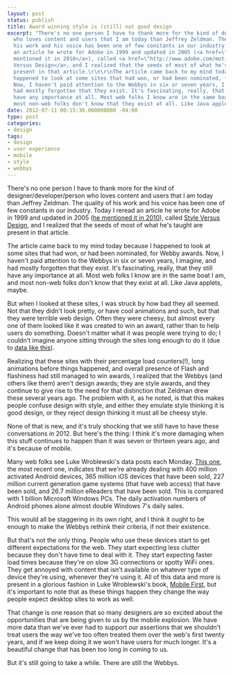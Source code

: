 ```yaml
---
layout: post
status: publish
title: Award winning style is (still) not good design
excerpt: "There's no one person I have to thank more for the kind of designer/developer/person
  who loves content and users that I am today than Jeffrey Zeldman. The quality of
  his work and his voice has been one of few constants in our industry. Today I reread
  an article he wrote for Adobe in 1999 and updated in 2005 (<a href=\"http://www.zeldman.com/2010/12/18/style-versus-design-revisitd/\">he
  mentioned it in 2010</a>), called <a href=\"http://www.adobe.com/motiondesign/MDC_Dialog_Box.html?u_sLang=en&amp;u_nTextSize=14&amp;u_sFontType=sans&amp;u_sContent=Style_Versus_Design\">Style
  Versus Design</a>, and I realized that the seeds of most of what he's taught are
  present in that article.\r\n\r\nThe article came back to my mind today because I
  happened to look at some sites that had won, or had been nominated, for Webby awards.
  Now, I haven't paid attention to the Webbys in six or seven years, I imagine, and
  had mostly forgotten that they exist. It's fascinating, really, that they still
  have any importance at all. Most web folks I know are in the same boat I am, and
  most non-web folks don't know that they exist at all. Like Java applets, maybe."
date: 2012-07-11 00:15:30.000000000 -04:00
type: post
categories:
- design
tags:
- design
- user experience
- mobile
- style
- webbys
---
```

<p>There's no one person I have to thank more for the kind of designer/developer/person who loves content and users that I am today than Jeffrey Zeldman. The quality of his work and his voice has been one of few constants in our industry. Today I reread an article he wrote for Adobe in 1999 and updated in 2005 (<a href="http://www.zeldman.com/2010/12/18/style-versus-design-revisitd/">he mentioned it in 2010</a>), called <a href="http://www.adobe.com/motiondesign/MDC_Dialog_Box.html?u_sLang=en&amp;u_nTextSize=14&amp;u_sFontType=sans&amp;u_sContent=Style_Versus_Design">Style Versus Design</a>, and I realized that the seeds of most of what he's taught are present in that article.</p>

<p>The article came back to my mind today because I happened to look at some sites that had won, or had been nominated, for Webby awards. Now, I haven't paid attention to the Webbys in six or seven years, I imagine, and had mostly forgotten that they exist. It's fascinating, really, that they still have any importance at all. Most web folks I know are in the same boat I am, and most non-web folks don't know that they exist at all. Like Java applets, maybe.</p>

<p>But when I looked at these sites, I was struck by how bad they all seemed. Not that they didn't look pretty, or have cool animations and such, but that they were terrible web design. Often they were cheesy, but almost every one of them looked like it was created to win an award, rather than to help users do something. Doesn't matter what it was people were trying to do; I couldn't imagine anyone sitting through the sites long enough to do it (due to <a href="http://www.lukew.com/ff/entry.asp?1553">data like this</a>).</p>

<p>Realizing that these sites with their percentage load counters(!), long animations before things happened, and overall presence of Flash and flashiness had still managed to win awards, I realized that the Webbys (and others like them) aren't design awards; they are style awards, and they continue to give rise to the need for that distinction that Zeldman drew these several years ago. The problem with it, as he noted, is that this makes people confuse design with style, and either they emulate style thinking it is good design, or they reject design thinking it must all be cheesy style.</p>

<p>None of that is new, and it's truly shocking that we still have to have these conversations in 2012. But here's the thing: I think it's more damaging when this stuff continues to happen than it was seven or thirteen years ago, and it's because of mobile.</p>

<p>Many web folks see Luke Wroblewski's data posts each Monday. <a href="http://www.lukew.com/ff/entry.asp?1575">This one</a>, the most recent one, indicates that we're already dealing with 400 million activated Android devices, 365 million iOS devices that have been sold, 227 million current generation game systems (that have web access) that have been sold, and 26.7 million eReaders that have been sold. This is compared with 1 billion Microsoft Windows PCs. The daily activation numbers of Android phones alone almost double Windows 7's daily sales.</p>

<p>This would all be staggering in its own right, and I think it ought to be enough to make the Webbys rethink their criteria, if not their existence.</p>

<p>But that's not the only thing. People who use these devices start to get different expectations for the web. They start expecting less clutter because they don't have time to deal with it. They start expecting faster load times because they're on slow 3G connections or spotty WiFi ones. They get annoyed with content that isn't available on whatever type of device they're using, whenever they're using it. All of this data and more is present in a glorious fashion in Luke Wroblewski's book, <a href="http://www.abookapart.com/products/mobile-first">Mobile First</a>, but it's important to note that as these things happen they change the way people expect desktop sites to work as well.</p>

<p>That change is one reason that so many designers are so excited about the opportunities that are being given to us by the mobile explosion. We have more data than we've ever had to support our assertions that we shouldn't treat users the way we've too often treated them over the web's first twenty years, and if we keep doing it we won't have users for much longer. It's a beautiful change that has been too long in coming to us.</p>

<p>But it's still going to take a while. There are still the Webbys.</p>

